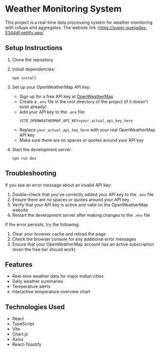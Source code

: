 # Weather Monitoring System

This project is a real-time data processing system for weather monitoring with rollups and aggregates.
The webiste link :https://super-queijadas-5344df.netlify.app/

## Setup Instructions

1. Clone the repository
2. Install dependencies:
   ```
   npm install
   ```
3. Set up your OpenWeatherMap API key:
   - Sign up for a free API key at [OpenWeatherMap](https://openweathermap.org/api)
   - Create a `.env` file in the root directory of the project (if it doesn't exist already)
   - Add your API key to the `.env` file:
     ```
     VITE_OPENWEATHERMAP_API_KEY=your_actual_api_key_here
     ```
   - Replace `your_actual_api_key_here` with your real OpenWeatherMap API key
   - Make sure there are no spaces or quotes around your API key

4. Start the development server:
   ```
   npm run dev
   ```

## Troubleshooting

If you see an error message about an invalid API key:
1. Double-check that you've correctly added your API key to the `.env` file
2. Ensure there are no spaces or quotes around your API key
3. Verify that your API key is active and valid on the OpenWeatherMap website
4. Restart the development server after making changes to the `.env` file

If the error persists, try the following:
1. Clear your browser cache and reload the page
2. Check the browser console for any additional error messages
3. Ensure that your OpenWeatherMap account has an active subscription (even the free tier should work)

## Features

- Real-time weather data for major Indian cities
- Daily weather summaries
- Temperature alerts
- Interactive temperature overview chart

## Technologies Used

- React
- TypeScript
- Vite
- Chart.js
- Axios
- React-Toastify
